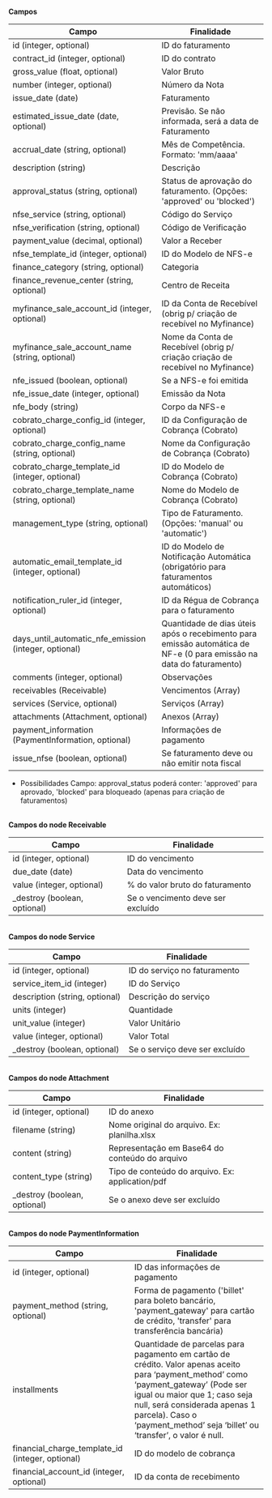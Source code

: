 
<br>
<strong> Campos  </strong>

|              Campo                                      |      Finalidade
| ------------------------------------------------------- | --------------------------------------------------------------------------------- |
| id (integer, optional)                                  | ID do faturamento                                                                 |
| contract_id (integer, optional)                         | ID do contrato                                                                    |
| gross_value (float, optional)                           | Valor Bruto                                                                       |
| number (integer, optional)                              | Número da Nota                                                                    |
| issue_date (date)                                       | Faturamento                                                                       |
| estimated_issue_date (date, optional)                   | Previsão. Se não informada, será a data de Faturamento                            |
| accrual_date (string, optional)                         | Mês de Competência. Formato: 'mm/aaaa'                                            |
| description (string)                                    | Descrição                                                                         |
| approval_status (string, optional)                      | Status de aprovação do faturamento. (Opções: 'approved' ou 'blocked')             |
| nfse_service (string, optional)                         | Código do Serviço                                                                 |
| nfse_verification (string, optional)                    | Código de Verificação                                                             |
| payment_value (decimal, optional)                       | Valor a Receber                                                                   |
| nfse_template_id (integer, optional)                    | ID do Modelo de NFS-e                                                             |
| finance_category (string, optional)                     | Categoria                                                                         |
| finance_revenue_center (string, optional)               | Centro de Receita                                                                 |
| myfinance_sale_account_id (integer, optional)           | ID da Conta de Recebível (obrig p/ criação de recebível no Myfinance)             |
| myfinance_sale_account_name (string, optional)          | Nome da Conta de Recebível (obrig p/ criação criação de recebível no Myfinance)   |
| nfe_issued (boolean, optional)                          | Se a NFS-e foi emitida                                                            |
| nfe_issue_date (integer, optional)                      | Emissão da Nota                                                                   |
| nfe_body (string)                                       | Corpo da NFS-e                                                                    |
| cobrato_charge_config_id (integer, optional)            | ID da Configuração de Cobrança (Cobrato)                                          |
| cobrato_charge_config_name (string, optional)           | Nome da Configuração de Cobrança (Cobrato)                                        |
| cobrato_charge_template_id (integer, optional)          | ID do Modelo de Cobrança (Cobrato)                                                |
| cobrato_charge_template_name (string, optional)         | Nome do Modelo de Cobrança (Cobrato)                                              |
| management_type (string, optional)                      | Tipo de Faturamento. (Opções: 'manual' ou 'automatic')                            |
| automatic_email_template_id (integer, optional)         | ID do Modelo de Notificação Automática (obrigatório para faturamentos automáticos)|
| notification_ruler_id (integer, optional)               | ID da Régua de Cobrança para o faturamento                                        |
| days_until_automatic_nfe_emission (integer, optional)   | Quantidade de dias úteis após o recebimento para emissão automática de NF-e (0 para emissão na data do faturamento)|
| comments (integer, optional)                            | Observações                                                                       |
| receivables (Receivable)                                | Vencimentos (Array)                                                               |
| services (Service, optional)                            | Serviços (Array)                                                                  |
| attachments (Attachment, optional)                      | Anexos (Array)                                                                    |
| payment_information (PaymentInformation, optional)      | Informações de pagamento                                                          |
| issue_nfse (boolean, optional)                          | Se faturamento deve ou não emitir nota fiscal                                     |


* Possibilidades
Campo: approval_status poderá conter:  'approved' para aprovado, 'blocked' para bloqueado (apenas para criação de faturamentos)


<br>
<strong> Campos do node Receivable  </strong>

|              Campo                  |      Finalidade
| ----------------------------------- | ------------------------------------------------------------- |
| id (integer, optional)              | ID do vencimento                                              |
| due_date (date)                     | Data do vencimento                                            |
| value (integer, optional)           | % do valor bruto do faturamento                               |
| _destroy (boolean, optional)        | Se o vencimento deve ser excluído                             |


<br>
<strong> Campos do node Service  </strong>

|              Campo                  |      Finalidade
| ----------------------------------- | ----------------------------------------------|
| id (integer, optional)              | ID do serviço no faturamento                  |
| service_item_id (integer)           | ID do Serviço                                 |
| description (string, optional)      | Descrição do serviço                          |
| units (integer)                     | Quantidade                                    |
| unit_value (integer)                | Valor Unitário                                |
| value (integer, optional)           | Valor Total                                   |
| _destroy (boolean, optional)        | Se o serviço deve ser excluído                |


<br>
<strong> Campos do node Attachment  </strong>

|              Campo                  |      Finalidade
| ----------------------------------- | -------------------------------------------------- |
| id (integer, optional)              | ID do anexo                                        |
| filename (string)                   | Nome original do arquivo. Ex: planilha.xlsx        |
| content (string)                    | Representação em Base64 do conteúdo do arquivo     |
| content_type (string)               | Tipo de conteúdo do arquivo. Ex: application/pdf   |
| _destroy (boolean, optional)        | Se o anexo deve ser excluído                       |



<br>
<strong> Campos do node PaymentInformation  </strong>

|              Campo                               |      Finalidade
| ------------------------------------------------ | --------------------------------------------------- |
| id (integer, optional)                           | ID das informações de pagamento                     |
| payment_method (string, optional)                | Forma de pagamento ('billet' para boleto bancário, 'payment_gateway' para cartão de crédito, 'transfer' para transferência bancária) |
| installments                                     | Quantidade de parcelas para pagamento em cartão de crédito. Valor apenas aceito para ‘payment_method’ como ‘payment_gateway’ (Pode ser igual ou maior que 1; caso seja null, será considerada apenas 1 parcela). Caso o ‘payment_method’ seja ‘billet’ ou ‘transfer’, o valor é null. |
| financial_charge_template_id (integer, optional) | ID do modelo de cobrança                            |
| financial_account_id (integer, optional)         | ID da conta de recebimento                          |
